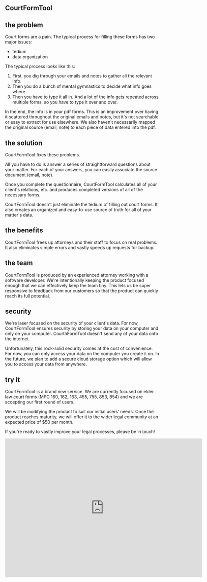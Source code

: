 ## CourtFormTool

## the problem

Court forms are a pain. The typical process for filling these forms has two major issues:

-   tedium
-   data organization

The typical process looks like this:

1. First, you dig through your emails and notes to gather all the relevant info.
1. Then you do a bunch of mental gymnastics to decide what info goes where.
1. Then you have to type it all in. And a lot of the info gets repeated across multiple forms, so you have to type it over and over.

In the end, the info is in your pdf forms. This is an improvement over having it scattered throughout the original emails and notes, but it's not searchable or easy to extract for use elsewhere. We also haven't necessarily mapped the original source (email, note) to each piece of data entered into the pdf.

## the solution

CourtFormTool fixes these problems.

All you have to do is answer a series of straightforward questions about your matter. For each of your answers, you can easily associate the source document (email, note).

Once you complete the questionnaire, CourtFormTool calculates all of your client's relations, etc. and produces completed versions of all of the necessary forms.

CourtFormTool doesn't just eliminate the tedium of filling out court forms. It also creates an organized and easy-to-use source of truth for all of your matter's data.

## the benefits

CourtFormTool frees up attorneys and their staff to focus on real problems. It also eliminates simple errors and vastly speeds up requests for backup.

## the team

CourtFormTool is produced by an experienced attorney working with a software developer. We're intentionally keeping the product focused enough that we can effectively keep the team tiny. This lets us be super responsive to feedback from our customers so that the product can quickly reach its full potential.

## security

We're laser focused on the security of your client's data. For now, CourtFormTool ensures security by storing your data on your computer and only on your computer. CourthFormTool doesn't send any of your data onto the internet.

Unfortunately, this rock-solid security comes at the cost of convenience. For now, you can only access your data on the computer you create it on. In the future, we plan to add a secure cloud storage option which will allow you to access your data from anywhere.

## try it

CourtFormTool is a brand new service. We are currently focused on elder law court forms (MPC 160, 162, 163, 455, 755, 853, 854) and we are accepting our first round of users.

We will be modifying the product to suit our initial users' needs. Once the product reaches maturity, we will offer it to the wider legal community at an expected price of $50 per month.

If you're ready to vastly improve your legal processes, please be in touch!

<iframe src="https://docs.google.com/forms/d/e/1FAIpQLSdhsbfDa4lHE7PdL-x6WF9dIwEUtBbO8O0E7_LeIoN_KOiiqw/viewform?embedded=true" width="640" height="450" frameborder="0" marginheight="0" marginwidth="0">Loading…</iframe>
